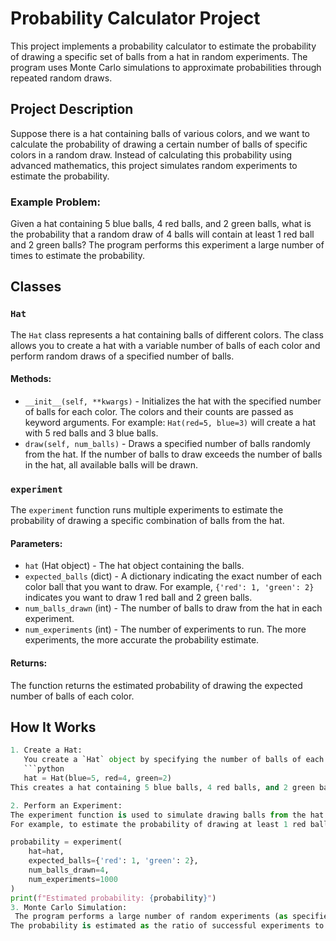 # Probability Calculator Project

This project implements a probability calculator to estimate the probability of drawing a specific set of balls from a hat in random experiments. The program uses Monte Carlo simulations to approximate probabilities through repeated random draws.

## Project Description

Suppose there is a hat containing balls of various colors, and we want to calculate the probability of drawing a certain number of balls of specific colors in a random draw. Instead of calculating this probability using advanced mathematics, this project simulates random experiments to estimate the probability.

### Example Problem:
Given a hat containing 5 blue balls, 4 red balls, and 2 green balls, what is the probability that a random draw of 4 balls will contain at least 1 red ball and 2 green balls? The program performs this experiment a large number of times to estimate the probability.

## Classes

### `Hat`
The `Hat` class represents a hat containing balls of different colors. The class allows you to create a hat with a variable number of balls of each color and perform random draws of a specified number of balls.

#### Methods:
- `__init__(self, **kwargs)` - Initializes the hat with the specified number of balls for each color. The colors and their counts are passed as keyword arguments. For example: `Hat(red=5, blue=3)` will create a hat with 5 red balls and 3 blue balls.
- `draw(self, num_balls)` - Draws a specified number of balls randomly from the hat. If the number of balls to draw exceeds the number of balls in the hat, all available balls will be drawn.

### `experiment`
The `experiment` function runs multiple experiments to estimate the probability of drawing a specific combination of balls from the hat.

#### Parameters:
- `hat` (Hat object) - The hat object containing the balls.
- `expected_balls` (dict) - A dictionary indicating the exact number of each color ball that you want to draw. For example, `{'red': 1, 'green': 2}` indicates you want to draw 1 red ball and 2 green balls.
- `num_balls_drawn` (int) - The number of balls to draw from the hat in each experiment.
- `num_experiments` (int) - The number of experiments to run. The more experiments, the more accurate the probability estimate.

#### Returns:
The function returns the estimated probability of drawing the expected number of balls of each color.

## How It Works
```python
1. Create a Hat:
   You create a `Hat` object by specifying the number of balls of each color. For example:
   ```python
   hat = Hat(blue=5, red=4, green=2)
This creates a hat containing 5 blue balls, 4 red balls, and 2 green balls.

2. Perform an Experiment:
The experiment function is used to simulate drawing balls from the hat.
For example, to estimate the probability of drawing at least 1 red ball and 2 green balls from the hat when drawing 4 balls:

probability = experiment(
    hat=hat,
    expected_balls={'red': 1, 'green': 2},
    num_balls_drawn=4,
    num_experiments=1000
)
print(f"Estimated probability: {probability}")
3. Monte Carlo Simulation:
 The program performs a large number of random experiments (as specified by num_experiments) and counts how many times the drawn balls meet the expected conditions.
The probability is estimated as the ratio of successful experiments to the total number of experiments.

```


